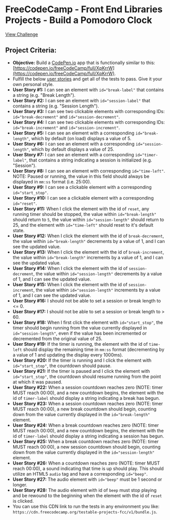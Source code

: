 # FreeCodeCamp - Front End Libraries Projects - Build a Pomodoro Clock
[View Challenge](https://learn.freecodecamp.org/front-end-libraries/front-end-libraries-projects/build-a-pomodoro-clock)

## Project Criteria:
- **Objective:** Build a [CodePen.io](https://codepen.io) app that is functionally similar to this: [https://codepen.io/freeCodeCamp/full/XpKrrW](https://codepen.io/freeCodeCamp/full/XpKrrW).
- Fulfill the below [user stories](https://en.wikipedia.org/wiki/User_story) and get all of the tests to pass. Give it your own personal style.
- **User Story #1:** I can see an element with `id="break-label"` that contains a string (e.g. "Break Length").
- **User Story #2:** I can see an element with `id="session-label"` that contains a string (e.g. "Session Length").
- **User Story #3:** I can see two clickable elements with corresponding IDs: `id="break-decrement"` and `id="session-decrement"`.
- **User Story #4:** I can see two clickable elements with corresponding IDs: `id="break-increment"` and `id="session-increment"`.
- **User Story #5:** I can see an element with a corresponding `id="break-length"`, which by default (on load) displays a value of 5.
- **User Story #6:** I can see an element with a corresponding `id="session-length"`, which by default displays a value of 25.
- **User Story #7:** I can see an element with a corresponding `id="timer-label"`, that contains a string indicating a session is initialized (e.g. "Session").
- **User Story #8:** I can see an element with corresponding `id="time-left"`. NOTE: Paused or running, the value in this field should always be displayed in `mm:ss` format (i.e. 25:00).
- **User Story #9:** I can see a clickable element with a corresponding `id="start_stop"`.
- **User Story #10:** I can see a clickable element with a corresponding `id="reset"`.
- **User Story #11:** When I click the element with the id of `reset`, any running timer should be stopped, the value within `id="break-length"` should return to `5`, the value within `id="session-length"` should return to 25, and the element with `id="time-left"` should reset to it's default state.
- **User Story #12:** When I click the element with the id of `break-decrement`, the value within `id="break-length"` decrements by a value of 1, and I can see the updated value.
- **User Story #13:** When I click the element with the id of `break-increment`, the value within `id="break-length"` increments by a value of 1, and I can see the updated value.
- **User Story #14:** When I click the element with the id of `session-decrement`, the value within `id="session-length"` decrements by a value of 1, and I can see the updated value.
- **User Story #15:** When I click the element with the id of `session-increment`, the value within `id="session-length"` increments by a value of 1, and I can see the updated value.
- **User Story #16:** I should not be able to set a session or break length to <= 0.
- **User Story #17:** I should not be able to set a session or break length to > 60.
- **User Story #18:** When I first click the element with `id="start_stop"`, the timer should begin running from the value currently displayed in `id="session-length"`, even if the value has been incremented or decremented from the original value of 25.
- **User Story #19:** If the timer is running, the element with the id of `time-left` should display the remaining time in `mm:ss` format (decrementing by a value of 1 and updating the display every 1000ms).
- **User Story #20:** If the timer is running and I click the element with `id="start_stop"`, the countdown should pause.
- **User Story #21:** If the timer is paused and I click the element with `id="start_stop"`, the countdown should resume running from the point at which it was paused.
- **User Story #22:** When a session countdown reaches zero (NOTE: timer MUST reach 00:00), and a new countdown begins, the element with the id of `timer-label` should display a string indicating a break has begun.
- **User Story #23:** When a session countdown reaches zero (NOTE: timer MUST reach 00:00), a new break countdown should begin, counting down from the value currently displayed in the `id="break-length"` element.
- **User Story #24:** When a break countdown reaches zero (NOTE: timer MUST reach 00:00), and a new countdown begins, the element with the id of `timer-label` should display a string indicating a session has begun.
- **User Story #25:** When a break countdown reaches zero (NOTE: timer MUST reach 00:00), a new session countdown should begin, counting down from the value currently displayed in the `id="session-length"` element.
- **User Story #26:** When a countdown reaches zero (NOTE: timer MUST reach 00:00), a sound indicating that time is up should play. This should utilize an HTML5 `audio` tag and have a corresponding `id="beep"`.
- **User Story #27:** The audio element with `id="beep"` must be 1 second or longer.
- **User Story #28:** The audio element with id of `beep` must stop playing and be rewound to the beginning when the element with the id of `reset` is clicked.
- You can use this CDN link to run the tests in any environment you like: `https://cdn.freecodecamp.org/testable-projects-fcc/v1/bundle.js`.